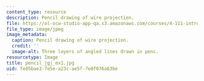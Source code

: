 ```yaml
---
content_type: resource
description: Pencil drawing of wire projection.
file: https://ol-ocw-studio-app-qa.s3.amazonaws.com/courses/4-111-introduction-to-architecture-environmental-design-spring-2014/fe85bae37e5ea23cae5f7e0f076a63be_pencil_jgj_ex1.jpg
file_type: image/jpeg
image_metadata:
  caption: Pencil drawing of wire projection.
  credit: ''
  image-alt: Three layers of angled lines drawn in penc.
resourcetype: Image
title: pencil_jgj_ex1.jpg
uid: fe85bae3-7e5e-a23c-ae5f-7e0f076a63be
---
```

